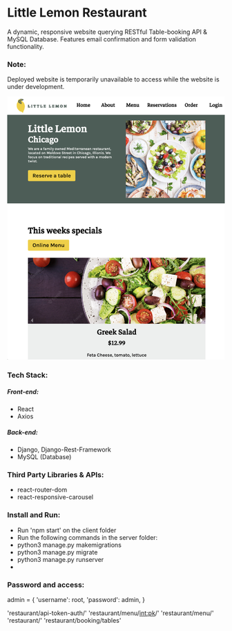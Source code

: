 # Little Lemon Restaurant
A dynamic, responsive website querying RESTful Table-booking API & MySQL Database. Features email confirmation and form validation functionality.

### Note:
Deployed website is temporarily unavailable to access while the website is under development.

![Screenshot](assets/image1.png)

### Tech Stack:
##### Front-end:
 - React
 - Axios

##### Back-end:
 - Django, Django-Rest-Framework
 - MySQL (Database)

### Third Party Libraries & APIs:
 - react-router-dom
 - react-responsive-carousel

### Install and Run:
 - Run 'npm start' on the client folder
 - Run the following commands in the server folder:
  - python3 manage.py makemigrations
  - python3 manage.py migrate
  - python3 manage.py runserver
  - 
### Password and access:
admin = {
    'username': root,
    'password': admin,
}

'restaurant/api-token-auth/'
'restaurant/menu/<int:pk>/'
'restaurant/menu/'
'restaurant/'
'restaurant/booking/tables'
